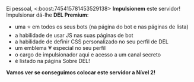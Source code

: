 Ei pessoal, <:boost:745415781453529138> **Impulsionem** este servidor!
Impulsionar dá-lhe **DEL Premium**:

- uma ⭐ em todos os seus bots (na página do bot e nas páginas de lista)
- a habilidade de usar JS nas suas páginas de bot
- a habilidade de definir CSS personalizado no seu perfil de DEL
- um emblema 💗 especial no seu perfil
- o cargo de impulsionador aqui e acesso a um canal secreto
- é listado na página Sobre DEL!

**Vamos ver se conseguimos colocar este servidor a Nível 2!**